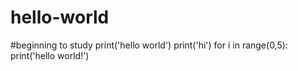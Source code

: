 # hello-world
#beginning to study
print('hello world')
print('hi')
for i in range(0,5):
    print('hello world!')
